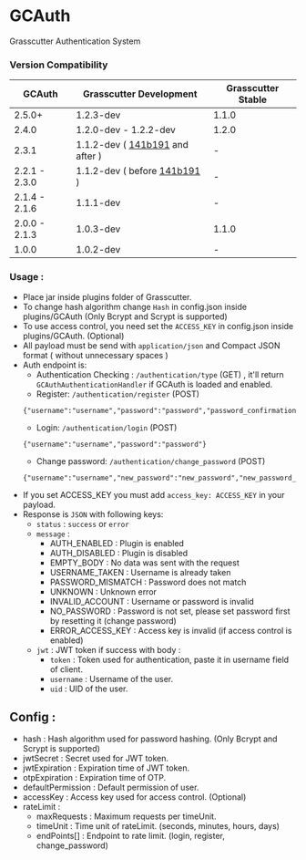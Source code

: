 # GCAuth

Grasscutter Authentication System

### Version Compatibility
| GCAuth        | Grasscutter Development                                                                                                        | Grasscutter Stable |
|---------------|--------------------------------------------------------------------------------------------------------------------------------|--------------------|
| 2.5.0+        | 1.2.3-dev                                                                                                                      | 1.1.0              |
| 2.4.0         | 1.2.0-dev - 1.2.2-dev                                                                                                          | 1.2.0              |
| 2.3.1         | 1.1.2-dev ( [141b191](https://github.com/Grasscutters/Grasscutter/commit/ce07f56f9d10cc79c9b7104b66c2e4ff19cd4f53) and after ) | -                  |
| 2.2.1 - 2.3.0 | 1.1.2-dev ( before [141b191](https://github.com/Grasscutters/Grasscutter/commit/ce07f56f9d10cc79c9b7104b66c2e4ff19cd4f53) )    | -                  |
| 2.1.4 - 2.1.6 | 1.1.1-dev                                                                                                                      | -                  |
| 2.0.0 - 2.1.3 | 1.0.3-dev                                                                                                                      | 1.1.0              |
| 1.0.0         | 1.0.2-dev                                                                                                                      | -                  |

### Usage : 
- Place jar inside plugins folder of Grasscutter.
- To change hash algorithm change `Hash` in config.json inside plugins/GCAuth (Only Bcrypt and Scrypt is supported)
- To use access control, you need set the `ACCESS_KEY` in config.json inside plugins/GCAuth. (Optional)
- All payload must be send with `application/json` and Compact JSON format ( without unnecessary spaces )
- Auth endpoint is:
  - Authentication Checking : `/authentication/type` (GET) , it'll return `GCAuthAuthenticationHandler` if GCAuth is loaded and enabled.
  - Register: `/authentication/register` (POST)
  ```
  {"username":"username","password":"password","password_confirmation":"password_confirmation"}
  ```
  - Login: `/authentication/login` (POST) 
  ```
  {"username":"username","password":"password"}
  ```
  - Change password: `/authentication/change_password` (POST)  
  ```
  {"username":"username","new_password":"new_password","new_password_confirmation":"new_password_confirmation","old_password":"old_password"}
  ```
- If you set ACCESS_KEY you must add `access_key: ACCESS_KEY` in your payload.
- Response is `JSON` with following keys:
  - `status` : `success` or `error`
  - `message` : 
    - AUTH_ENABLED : Plugin is enabled
    - AUTH_DISABLED : Plugin is disabled
    - EMPTY_BODY : No data was sent with the request
    - USERNAME_TAKEN : Username is already taken
    - PASSWORD_MISMATCH : Password does not match
    - UNKNOWN : Unknown error
    - INVALID_ACCOUNT : Username or password is invalid
    - NO_PASSWORD : Password is not set, please set password first by resetting it (change password)
    - ERROR_ACCESS_KEY : Access key is invalid (if access control is enabled)
  - `jwt` : JWT token if success with body :
    - `token` : Token used for authentication, paste it in username field of client.
    - `username` : Username of the user.
    - `uid` : UID of the user.

## Config :
- hash : Hash algorithm used for password hashing. (Only Bcrypt and Scrypt is supported)
- jwtSecret : Secret used for JWT token.
- jwtExpiration : Expiration time of JWT token.
- otpExpiration : Expiration time of OTP.
- defaultPermission : Default permission of user.
- accessKey : Access key used for access control. (Optional)
- rateLimit :
  - maxRequests : Maximum requests per timeUnit.
  - timeUnit : Time unit of rateLimit. (seconds, minutes, hours, days)
  - endPoints[] : Endpoint to rate limit. (login, register, change_password)
